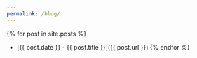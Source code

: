 ```yaml
---
permalink: /blog/
---
```



{% for post in site.posts %}
- [{{ post.date }} - {{ post.title }}]({{ post.url }})
{% endfor %}
